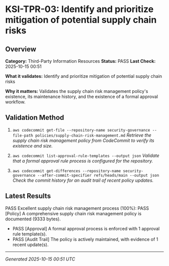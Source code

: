 # KSI-TPR-03: Identify and prioritize mitigation of potential supply chain risks

## Overview

**Category:** Third-Party Information Resources
**Status:** PASS
**Last Check:** 2025-10-15 00:51

**What it validates:** Identify and prioritize mitigation of potential supply chain risks

**Why it matters:** Validates the supply chain risk management policy's existence, its maintenance history, and the existence of a formal approval workflow.

## Validation Method

1. `aws codecommit get-file --repository-name security-governance --file-path policies/supply-chain-risk-management.md`
   *Retrieve the supply chain risk management policy from CodeCommit to verify its existence and size.*

2. `aws codecommit list-approval-rule-templates --output json`
   *Validate that a formal approval rule process is configured for the repository.*

3. `aws codecommit get-differences --repository-name security-governance --after-commit-specifier refs/heads/main --output json`
   *Check the commit history for an audit trail of recent policy updates.*

## Latest Results

PASS Excellent supply chain risk management process (100%): PASS [Policy] A comprehensive supply chain risk management policy is documented (9333 bytes).
- PASS [Approval] A formal approval process is enforced with 1 approval rule template(s).
- PASS [Audit Trail] The policy is actively maintained, with evidence of 1 recent update(s).

---
*Generated 2025-10-15 00:51 UTC*
